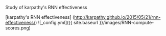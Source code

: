 Study of karpathy's RNN effectiveness

[karpathy's RNN effectiveness] (http://karpathy.github.io/2015/05/21/rnn-effectiveness/)
![_config.yml]({{ site.baseurl }}/images/RNN-compute-scores.png)
